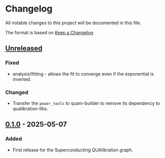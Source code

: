 # Changelog
All notable changes to this project will be documented in this file.

The format is based on [Keep a Changelog](https://keepachangelog.com/en/1.0.0/)

## [Unreleased]
### Fixed
- analysis/fitting - allows the fit to converge even if the exponential is inverted.
### Changed
- Transfer the `power_tools` to quam-builder to remove its dependency to qualibration-libs.

## [0.1.0] - 2025-05-07
### Added
- First release for the Superconducting QUAlibration graph.

[Unreleased]: https://github.com/qua-platform/qualibration-libs/compare/v0.1.0...HEAD
[0.1.0]: https://github.com/qua-platform/qualibration-libs/releases/tag/v0.1.0
